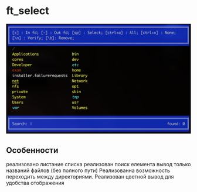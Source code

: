 # ft_select

![alt text](https://github.com/vlobunet/ft_select/blob/master/Screen%20Shot%202018-11-02%20at%2012.48.41%20PM.png)

Особенности
--------------
  реализовано листание списка
  реализован поиск елемента
  вывод только названий файлов (без полного пути)
  Реализованна возможность переходить между директориями.
  Реализован цветной вывод для удобства отображения
  
